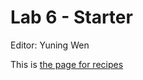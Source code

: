 # Lab 6 - Starter
Editor: Yuning Wen

This is [the page for recipes](https://solitar7.github.io/Lab6_Starter/index.html)